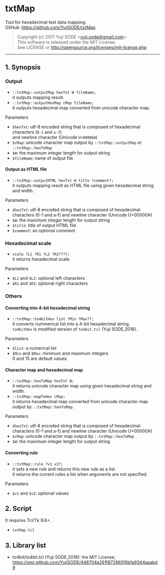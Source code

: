 # txtMap
Tool for hexadecimal text data mapping.  
GitHub: https://github.com/YujiSODE/txtMap
>Copyright (c) 2017 Yuji SODE \<yuji.sode@gmail.com\>  
>This software is released under the MIT License.  
>See LICENSE or http://opensource.org/licenses/mit-license.php
______
## 1. Synopsis
### Output
- `::txtMap::outputMap hexTxt W fileName;`  
  it outputs mapping result.
- `::txtMap::outputHexMap cMap fileName;`  
  it outputs hexadecimal map converted from unicode character map.

Parameters  
- `$hexTxt`: utf-8 encoded string that is composed of hexadecimal characters (`0-1` and `a-f`)  
  and newline character (Unicode `U+00000A`)
- `$cMap`: unicode character map output by `::txtMap::outputMap` or `::txtMap::hexToMap`
- `$W`: the maximum integer length for output string
- `$fileName`: name of output file

#### Output as HTML file
- `::txtMap::outputHTML hexTxt W title ?comment?;`  
  it outputs mapping result as HTML file using given hexadecimal string and width.

Parameters  
- `$hexTxt`: utf-8 encoded string that is composed of hexadecimal characters (0-1 and a-f) and newline character (Unicode U+00000A)
- `$W`: the maximum integer length for output string
- `$title`: title of output HTML file
- `$comment`: an optional comment

### Hexadecimal scale
- `scale ?L1 ?R1 ?L2 ?R2????;`  
  it returns hexadecimal scale.

Parameters  
- `$L1` and `$L2`: optional left characters
- `$R1` and `$R2`: optional right characters

### Others
#### Converting into 4-bit hexadecimal string
- `::txtMap::to4bitHex list ?Min ?Max??;`  
  it converts nummerical list into a 4-bit hexadecimal string.  
  `to4bitHex` is modified version of `to4bit.tcl` (Yuji SODE,2018).

Parameters  
- `$list`: a numerical list
- `$Min` and `$Max`: minimum and maximum integers  
  0 and 15 are default values

#### Character map and hexadecimal map
- `::txtMap::hexToMap hexTxt W;`  
  it returns unicode character map using given hexadecimal string and width.
- `::txtMap::mapToHex cMap;`  
  it returns hexadecimal map converted from unicode character map output by `::txtMap::hexToMap`.

Parameters  
- `$hexTxt`: utf-8 encoded string that is composed of hexadecimal characters (0-1 and a-f) and newline character (Unicode U+00000A)
- `$cMap`: unicode character map output by `::txtMap::hexToMap`
- `$W`: the maximum integer length for output string

#### Converting rule
- `::txtMap::rule ?v1 v2?;`  
  it sets a new rule and returns this new rule as a list.  
  it returns the current rules a list when arguments are not specified.

Parameters  
- `$v1` and `$v2`: optional values

## 2. Script
It requires Tcl/Tk 8.6+.
- `txtMap.tcl`

## 3. Library list
- to4bit/to4bit.tcl (Yuji SODE,2018): the MIT License; https://gist.github.com/YujiSODE/448704a261f872865f6bfa9344aaabd9
